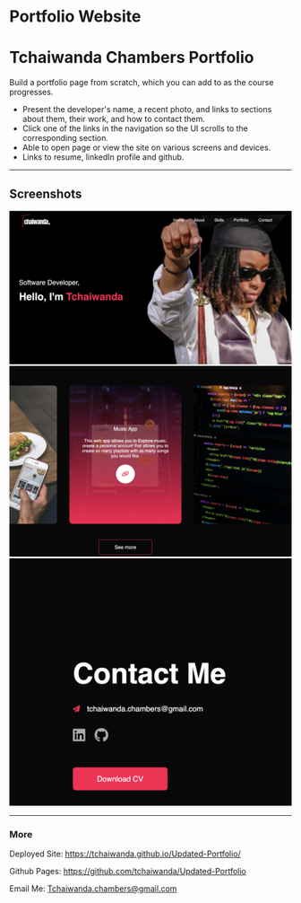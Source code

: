 # Portfolio Website

<h1>Tchaiwanda Chambers Portfolio </h1>



Build a portfolio page from scratch, which you can add to as the course progresses.

- Present the developer's name, a recent photo, and links to sections about them, their work, and how to contact them.
- Click one of the links in the navigation so the UI scrolls to the corresponding section.
- Able to open page or view the site on various screens and devices.
- Links to resume, linkedIn profile and github.


---

## Screenshots

![Screenshot](/images/portfolio3.png)
![Screenshot](/images/portfolio1.png)
![Screenshot](/images/portfolio2.png)

---

### More
Deployed Site: https://tchaiwanda.github.io/Updated-Portfolio/

Github Pages: https://github.com/tchaiwanda/Updated-Portfolio

Email Me: Tchaiwanda.chambers@gmail.com